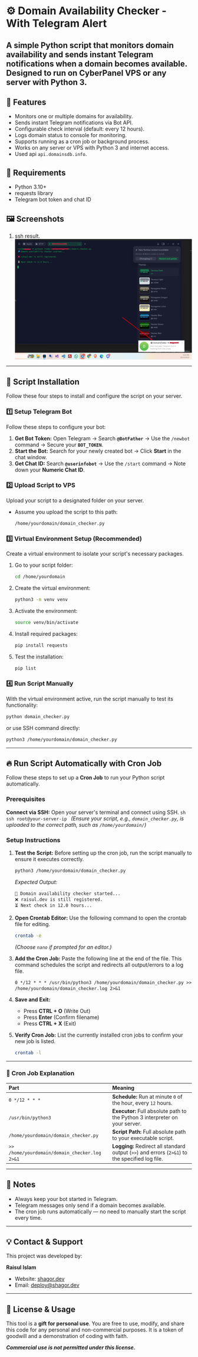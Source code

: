 # ⚙️ Domain Availability Checker - With Telegram Alert

A simple Python script that monitors domain availability and sends instant Telegram notifications when a domain becomes available. Designed to run on CyberPanel VPS or any server with Python 3.
---

## 🚀 Features
- Monitors one or multiple domains for availability.
- Sends instant Telegram notifications via Bot API.
- Configurable check interval (default: every 12 hours).
- Logs domain status to console for monitoring.
- Supports running as a cron job or background process.
- Works on any server or VPS with Python 3 and internet access.
- Used api `api.domainsdb.info`.

## 📌 Requirements
- Python 3.10+ 
- requests library
- Telegram bot token and chat ID

## 🖼️ Screenshots
1. ssh result. ![ssh result](screenshot/Screenshot-1.png)

---

## 🚀 Script Installation
Follow these four steps to install and configure the script on your server.

### 1️⃣ Setup Telegram Bot

Follow these steps to configure your bot:

1.  **Get Bot Token:** Open Telegram → Search **`@BotFather`** → Use the `/newbot` command → Secure your **`BOT_TOKEN`**.
2.  **Start the Bot:** Search for your newly created bot → Click **Start** in the chat window.
3.  **Get Chat ID:** Search **`@userinfobot`** → Use the `/start` command → Note down your **Numeric Chat ID**.

### 2️⃣ Upload Script to VPS

Upload your script to a designated folder on your server.

* Assume you upload the script to this path:
    ```
    /home/yourdomain/domain_checker.py
    ```

### 3️⃣ Virtual Environment Setup (Recommended)

Create a virtual environment to isolate your script's necessary packages.

1.  Go to your script folder:
    ```sh
    cd /home/yourdomain
    ```
2.  Create the virtual environment:
    ```sh
    python3 -m venv venv
    ```
3.  Activate the environment:
    ```sh
    source venv/bin/activate
    ```
4.  Install required packages:
    ```sh
    pip install requests
    ```
5.  Test the installation:
    ```sh
    pip list
    ```

### 4️⃣ Run Script Manually

With the virtual environment active, run the script manually to test its functionality:

```sh
python domain_checker.py
```
or use SSH command directly:

```sh
python3 /home/yourdomain/domain_checker.py
```

---

## 🔥 Run Script Automatically with Cron Job

Follow these steps to set up a **Cron Job** to run your Python script automatically.

### Prerequisites
**Connect via SSH:** Open your server's terminal and connect using SSH.
    ```sh
    ssh root@your-server-ip
    ```
    *(Ensure your script, e.g., `domain_checker.py`, is uploaded to the correct path, such as `/home/yourdomain/`)*

### Setup Instructions

1.  **Test the Script:** Before setting up the cron job, run the script manually to ensure it executes correctly.
    ```sh
    python3 /home/yourdomain/domain_checker.py
    ```
    *Expected Output:*
    ```
    🔎 Domain availability checker started...
    ❌ raisul.dev is still registered.
    ⏳ Next check in 12.0 hours...
    ```

2.  **Open Crontab Editor:** Use the following command to open the crontab file for editing.
    ```sh
    crontab -e
    ```
    *(Choose `nano` if prompted for an editor.)*

3.  **Add the Cron Job:** Paste the following line at the end of the file. This command schedules the script and redirects all output/errors to a log file.
    ```crontab
    0 */12 * * * /usr/bin/python3 /home/yourdomain/domain_checker.py >> /home/yourdomain/domain_checker.log 2>&1
    ```

4.  **Save and Exit:**
    * Press **CTRL + O** (Write Out)
    * Press **Enter** (Confirm filename)
    * Press **CTRL + X** (Exit)

5.  **Verify Cron Job:** List the currently installed cron jobs to confirm your new job is listed.
    ```sh
    crontab -l
    ```

---

### 📝 Cron Job Explanation

| Part | Meaning |
| :--- | :--- |
| `0 */12 * * *` | **Schedule:** Run at minute `0` of the hour, every `12` hours. |
| `/usr/bin/python3` | **Executor:** Full absolute path to the Python 3 interpreter on your server. |
| `/home/yourdomain/domain_checker.py` | **Script Path:** Full absolute path to your executable script. |
| `>> /home/yourdomain/domain_checker.log 2>&1` | **Logging:** Redirect all standard output (`>>`) and errors (`2>&1`) to the specified log file. |

---

## 📌 Notes
- Always keep your bot started in Telegram.
- Telegram messages only send if a domain becomes available.
- The cron job runs automatically — no need to manually start the script every time.

---

## 💡 Contact & Support

This project was developed by:

**Raisul Islam**
-   Website: [shagor.dev](https://shagor.dev)
-   Email: deploy@shagor.dev

---

## 🎁 License & Usage

This tool is a **gift for personal use**. You are free to use, modify, and share this code for any personal and non-commercial purposes. It is a token of goodwill and a demonstration of coding with faith.

***Commercial use is not permitted under this license.***
